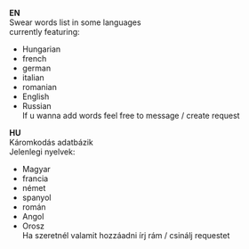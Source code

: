 **EN**  
Swear words list in some languages  
currently featuring:  
- Hungarian
- french
- german
- italian
- romanian  
- English  
- Russian  
If u wanna add words feel free to message / create request  
  
**HU**  
Káromkodás adatbázik  
Jelenlegi nyelvek:  
- Magyar
- francia
- német
- spanyol
- román  
- Angol  
- Orosz  
Ha szeretnél valamit hozzáadni írj rám / csinálj requestet  

